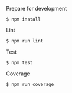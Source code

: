 
Prepare for development

```
$ npm install
```

Lint

```
$ npm run lint
```

Test

```
$ npm test
```

Coverage

```
$ npm run coverage
```
